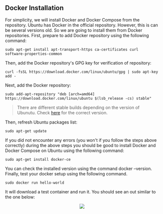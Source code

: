 ## Docker Installation

For simplicity, we will install Docker and Docker Compose from the repository. Ubuntu has Docker in the official repository. However, this is can be several versions old. So we are going to install them from Docker repositories. First, prepare to add Docker repository using the following command:

``` sudo apt-get install apt-transport-https ca-certificates curl software-properties-common ```

Then, add the Docker repository's GPG key for verification of repository:

``` curl -fsSL https://download.docker.com/linux/ubuntu/gpg | sudo apt-key add - ```

Next, add the Docker repository:

``` sudo add-apt-repository "deb [arch=amd64] https://download.docker.com/linux/ubuntu $(lsb_release -cs) stable" ```
> There are different stable builds depending on the version of Ubunutu. Check [here](https://download.docker.com/linux/ubuntu/dists/bionic/pool/stable/amd64/) for the correct version.

Then, refresh Ubuntu packages list:

``` sudo apt-get update ```

If you did not encounter any errors (you won't if you follow the steps above correctly) during the above steps you should be good to install Docker and Docker Compose on Ubuntu using the following command:

``` sudo apt-get install docker-ce ```

You can check the installed version using the command docker –version. Finally, test your docker setup using the following command.

``` sudo docker run hello-world ```

It will download a test container and run it. You should see an out similar to the one below:

<p align="center">
  <img src="https://www.smarthomebeginner.com/images/2018/04/docker-hello-world.png">
</p>


